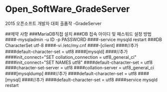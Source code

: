 # Open_SoftWare_GradeServer
2015 오픈소프트 개발자 대회 출품작 -GradeServer

##제약 사항
###MariaDB직접 설치
###DB 접속 아이디 및 패스워드 설정 방법
####-mysqladmin -u ID -p PASSWORD
####-service mysqld restart
###DB CharacterSet utf-8
####-vi /etc/my.cnf
####-[client]
####//추가
####default-character-set = utf8
####[mysqld]
####//추가
####init_connect="SET collation_connection = utf8_general_ci"
####init_connect="SET NAMES utf8"
####default-character-set = utf8
####character-set-server = utf8
####collation-server = utf8_general_ci
####[mysqldump]
####//추가
####default-character-set = utf8
####[mysql]
####//추가
####default-character-set = utf8
####service mysqld restart

